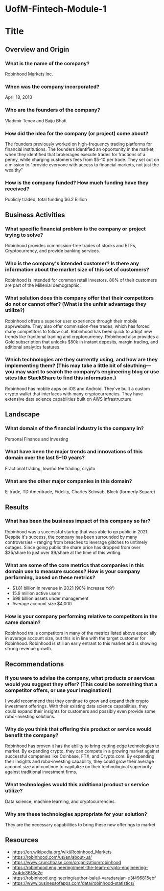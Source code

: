 # UofM-Fintech-Module-1

# Title

## Overview and Origin

### What is the name of the company?
Robinhood Markets Inc.

### When was the company incorporated?
April 18, 2013

### Who are the founders of the company?
Vladimir Tenev and Baiju Bhatt

### How did the idea for the company (or project) come about?
The founders previously worked on high-frequency trading platforms for financial institutions. The founders identified an opportunity in the market, when they identified that brokerages execute trades for fractions of a penny, while charging customers fees from $5-10 per trade. They set out on a mission to "provide everyone with access to financial markets, not just the wealthy"

### How is the company funded? How much funding have they received?
Publicly traded, total funding $6.2 Billion

## Business Activities

### What specific financial problem is the company or project trying to solve?
Robinhood provides commission-free trades of stocks and ETFs, Cryptocurrency, and provide banking services.

### Who is the company's intended customer?  Is there any information about the market size of this set of customers?
Robinhood is intended for common retail investors. 80% of their customers are part of the Millenial demographic.

### What solution does this company offer that their competitors do not or cannot offer? (What is the unfair advantage they utilize?)
Robinhood offers a superior user experience through their mobile app/website. They also offer commission-free trades, which has forced many competitors to follow suit. Robinhood has been quick to adopt new trends like fractional trading and cryptocurrency. Robinhood also provides a Gold subscription that unlocks $50k in instant deposits, margin trading, and aditional analytics features.

### Which technologies are they currently using, and how are they implementing them? (This may take a little bit of sleuthing–– you may want to search the company’s engineering blog or use sites like StackShare to find this information.)
Robinhood has mobile apps on iOS and Android. They've built a custom crypto wallet that interfaces with many cryptocurrencies. They have extensive data science capabilities built on AWS infrastructure.

## Landscape

### What domain of the financial industry is the company in?
Personal Finance and Investing

### What have been the major trends and innovations of this domain over the last 5–10 years?
Fractional trading, low/no fee trading, crypto

### What are the other major companies in this domain?
E-trade, TD Ameritrade, Fidelity, Charles Schwab, Block (formerly Square)

## Results

### What has been the business impact of this company so far?
Robinhood was a successful startup that was able to go public in 2021. Despite it's success, the company has been surrounded by many controversies - ranging from breaches to leverage glitches to untimely outages. Since going public the share price has dropped from over $35/share to just over $9/share at the time of this writing.

### What are some of the core metrics that companies in this domain use to measure success? How is your company performing, based on these metrics?
* $1.81 billion in revenue in 2021 (90% increase YoY)
* 15.9 million active users
* $98 billion assets under management
* Average account size $4,000

### How is your company performing relative to competitors in the same domain?
Robinhood trails competitors in many of the metrics listed above especially in average account size, but this is in line with the target customer for Robinhood. Robinhood is still an early entrant to this market and is showing strong revenue growth.

## Recommendations

### If you were to advise the company, what products or services would you suggest they offer? (This could be something that a competitor offers, or use your imagination!)
I would recommend that they continue to grow and expand their crypto investment offerings. With their existing data science capabilities, they could expand their insights for customers and possibly even provide some robo-investing solutions.

### Why do you think that offering this product or service would benefit the company?
Robinhood has proven it has the ability to bring cutting edge technologies to market. By expanding crypto, they can compete in a growing market against successful companies like Coinbase, FTX, and Crypto.com. By expanding their insights and robo-investing capability, they could grow their average account size and continue to capitalize on their technological superiority against traditional investment firms.

### What technologies would this additional product or service utilize?
Data science, machine learning, and cryptocurrencies.

### Why are these technologies appropriate for your solution?
They are the necessary capabilities to bring these new offerings to market.

## Resources
* https://en.wikipedia.org/wiki/Robinhood_Markets
* https://robinhood.com/us/en/about-us/
* https://www.crunchbase.com/organization/robinhood
* https://robinhood.engineering/meet-the-team-crypto-engineering-2a4dc3618e2e
* https://robinhood.engineering/author-balaji-varadarajan-e3f496815ebf
* https://www.businessofapps.com/data/robinhood-statistics/

